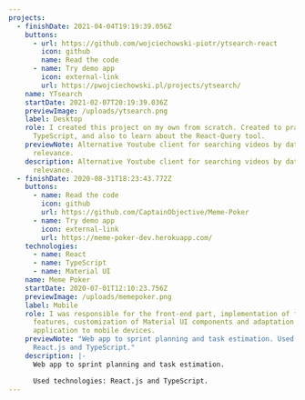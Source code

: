 ```yaml
---
projects:
  - finishDate: 2021-04-04T19:19:39.056Z
    buttons:
      - url: https://github.com/wojciechowski-piotr/ytsearch-react
        icon: github
        name: Read the code
      - name: Try demo app
        icon: external-link
        url: https://pwojciechowski.pl/projects/ytsearch/
    name: YTsearch
    startDate: 2021-02-07T20:19:39.036Z
    previewImage: /uploads/ytsearch.png
    label: Desktop
    role: I created this project on my own from scratch. Created to practice React,
      TypeScript, and also to learn about the React-Query tool.
    previewNote: Alternative Youtube client for searching videos by date, views or
      relevance.
    description: Alternative Youtube client for searching videos by date, views or
      relevance.
  - finishDate: 2020-08-31T18:23:43.772Z
    buttons:
      - name: Read the code
        icon: github
        url: https://github.com/CaptainObjective/Meme-Poker
      - name: Try demo app
        icon: external-link
        url: https://meme-poker-dev.herokuapp.com/
    technologies:
      - name: React
      - name: TypeScript
      - name: Material UI
    name: Meme Poker
    startDate: 2020-07-01T12:10:23.756Z
    previewImage: /uploads/memepoker.png
    label: Mobile
    role: I was responsible for the front-end part, implementation of front-end
      features, customization of Material UI components and adaptation of the
      application to mobile devices.
    previewNote: "Web app to sprint planning and task estimation. Used technologies:
      React.js and TypeScript."
    description: |-
      Web app to sprint planning and task estimation.

      Used technologies: React.js and TypeScript.
---
```

